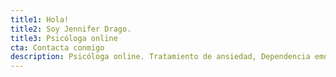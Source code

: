 ```yaml
---
title1: Hola!
title2: Soy Jennifer Drago.
title3: Psicóloga online
cta: Contacta conmigo
description: Psicóloga online. Tratamiento de ansiedad, Dependencia emocional, Poliamor y No-monogamias, Problemas sexuales, Terapia Feminista.
---
```

